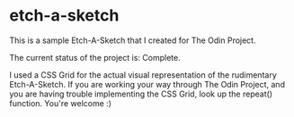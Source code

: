 # etch-a-sketch

This is a sample Etch-A-Sketch that I created for The Odin Project.

The current status of the project is: Complete.

I used a CSS Grid for the actual visual representation of the rudimentary Etch-A-Sketch. If you are working your way through The Odin Project, and you are having trouble implementing the CSS Grid, look up the repeat() function. You're welcome :)